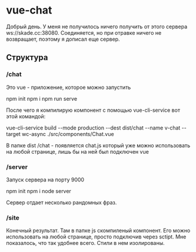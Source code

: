 # vue-chat

Добрый день.
У меня не получилось ничего получить от этого сервера ws://skade.cc:38080. 
Соединяется, но при отравке ничего не возвращает, поэтому я дописал еще сервер.


## Структура

### /chat
Это vue - приложение, которое можно запустить 

npm init 
npm i
npm run serve

После чего я компилирую компонент с помощью vue-cli-service вот этой командой:

vue-cli-service build --mode production --dest dist/chat --name v-chat --target wc-async ./src/components/Chat.vue

В папке dist /chat - появляется chat.js который уже можно использовать на любой странице, лишь бы на ней был подключен vue

###  /server

Запуск сервера на порту 9000

npm init 
npm i
node server

Сервер отдает несколько рандомных фраз.

###  /site

Конечный результат. Там в папке js скомпиленый компонент. Его можно использовать на любой странице, просто подключив через sctipt. 
Мне показалось, что так удобнее всего. 
Стили в нем изолированы.